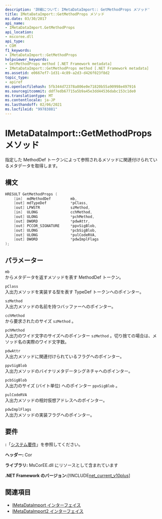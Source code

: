 ```yaml
---
description: '詳細について: IMetaDataImport:: GetMethodProps メソッド'
title: IMetaDataImport::GetMethodProps メソッド
ms.date: 03/30/2017
api_name:
- IMetaDataImport.GetMethodProps
api_location:
- mscoree.dll
api_type:
- COM
f1_keywords:
- IMetaDataImport::GetMethodProps
helpviewer_keywords:
- GetMethodProps method [.NET Framework metadata]
- IMetaDataImport::GetMethodProps method [.NET Framework metadata]
ms.assetid: e0667ef7-1d31-4c89-a2d3-d426f023f8d2
topic_type:
- apiref
ms.openlocfilehash: 5fb344d72378a806e0e71820b55a90998e497916
ms.sourcegitcommit: ddf7edb67715a5b9a45e3dd44536dabc153c1de0
ms.translationtype: MT
ms.contentlocale: ja-JP
ms.lasthandoff: 02/06/2021
ms.locfileid: "99783881"
---
```

# <a name="imetadataimportgetmethodprops-method"></a>IMetaDataImport::GetMethodProps メソッド

指定した MethodDef トークンによって参照されるメソッドに関連付けられているメタデータを取得します。  
  
## <a name="syntax"></a>構文  
  
```cpp  
HRESULT GetMethodProps (  
    [in]  mdMethodDef         mb,  
    [out] mdTypeDef           *pClass,  
    [out] LPWSTR              szMethod,  
    [in]  ULONG               cchMethod,  
    [out] ULONG               *pchMethod,  
    [out] DWORD               *pdwAttr,  
    [out] PCCOR_SIGNATURE     *ppvSigBlob,  
    [out] ULONG               *pcbSigBlob,  
    [out] ULONG               *pulCodeRVA,  
    [out] DWORD               *pdwImplFlags  
);  
```  
  
## <a name="parameters"></a>パラメーター  

 `mb`  
 からメタデータを返すメソッドを表す MethodDef トークン。  
  
 `pClass`  
 入出力メソッドを実装する型を表す TypeDef トークンへのポインター。  
  
 `szMethod`  
 入出力メソッドの名前を持つバッファーへのポインター。  
  
 `cchMethod`  
 から要求されたのサイズ `szMethod` 。  
  
 `pchMethod`  
 入出力のワイド文字のサイズへのポインター `szMethod` 。切り捨ての場合は、メソッド名の実際のワイド文字数。  
  
 `pdwAttr`  
 入出力メソッドに関連付けられているフラグへのポインター。  
  
 `ppvSigBlob`  
 入出力メソッドのバイナリメタデータシグネチャへのポインター。  
  
 `pcbSigBlob`  
 入出力のサイズ (バイト単位) へのポインター `ppvSigBlob` 。  
  
 `pulCodeRVA`  
 入出力メソッドの相対仮想アドレスへのポインター。  
  
 `pdwImplFlags`  
 入出力メソッドの実装フラグへのポインター。  
  
## <a name="requirements"></a>要件  

 **:**「[システム要件](../../get-started/system-requirements.md)」を参照してください。  
  
 **ヘッダー:** Cor  
  
 **ライブラリ:** MsCorEE.dll にリソースとして含まれています  
  
 **.NET Framework のバージョン:**[!INCLUDE[net_current_v10plus](../../../../includes/net-current-v10plus-md.md)]  
  
## <a name="see-also"></a>関連項目

- [IMetaDataImport インターフェイス](imetadataimport-interface.md)
- [IMetaDataImport2 インターフェイス](imetadataimport2-interface.md)
